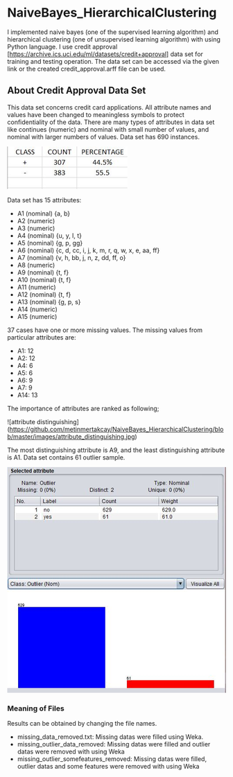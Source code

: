 # NaiveBayes_HierarchicalClustering
I implemented naive bayes (one of the supervised learning algorithm) and hierarchical clustering (one of unsupervised learning algorithm) with using Python language. I use credit approval [https://archive.ics.uci.edu/ml/datasets/credit+approval] data set for training and testing operation. The data set can be accessed via the given link or the created credit_approval.arff file can be used.

## About Credit Approval Data Set
This data set concerns credit card applications.  All attribute names and values have been changed to meaningless symbols to protect confidentiality of the data. There are many types of attributes in data set like continues (numeric) and nominal with small number of values, and nominal with larger numbers of values. Data set has 690 instances.

![class distribution](https://github.com/metinmertakcay/NaiveBayes_HierarchicalClustering/blob/master/images/class%20distribution.jpg)

Data set has 15 attributes:
* A1 (nominal) {a, b}
* A2 (numeric)
* A3 (numeric)
* A4 (nominal) {u, y, l, t}
* A5 (nominal) {g, p, gg}
* A6 (nominal) {c, d, cc, i, j, k, m, r, q, w, x, e, aa, ff}
* A7 (nominal) {v, h, bb, j, n, z, dd, ff, o}
* A8 (numeric)
* A9 (nominal) {t, f}
* A10 (nominal) {t, f}
* A11 (numeric)
* A12 (nominal) {t, f}
* A13 (nominal) {g, p, s}
* A14 (numeric)
* A15 (numeric)

37 cases have one or more missing values. The missing values from particular attributes are:
* A1: 12
* A2: 12
* A4: 6
* A5: 6
* A6: 9
* A7: 9
* A14: 13

The importance of attributes are ranked as following;

![attribute distinguishing]   (https://github.com/metinmertakcay/NaiveBayes_HierarchicalClustering/blob/master/images/attribute_distinguishing.jpg)


The most distinguishing attribute is A9, and the least distinguishing attribute is A1. Data set contains 61 outlier sample.

![outlier](https://github.com/metinmertakcay/NaiveBayes_HierarchicalClustering/blob/master/images/outlier.jpg)

### Meaning of Files
Results can be obtained by changing the file names.
* missing_data_removed.txt: Missing datas were filled using Weka.
* missing_outlier_data_removed: Missing datas were filled and outlier datas were removed with using Weka
* missing_outlier_somefeatures_removed: Missing datas were filled, outlier datas and some features were removed with using Weka
